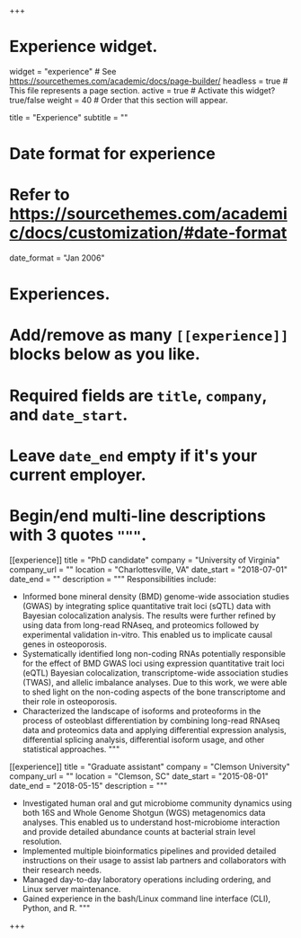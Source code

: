 +++
# Experience widget.
widget = "experience"  # See https://sourcethemes.com/academic/docs/page-builder/
headless = true  # This file represents a page section.
active = true  # Activate this widget? true/false
weight = 40  # Order that this section will appear.

title = "Experience"
subtitle = ""

# Date format for experience
#   Refer to https://sourcethemes.com/academic/docs/customization/#date-format
date_format = "Jan 2006"

# Experiences.
#   Add/remove as many `[[experience]]` blocks below as you like.
#   Required fields are `title`, `company`, and `date_start`.
#   Leave `date_end` empty if it's your current employer.
#   Begin/end multi-line descriptions with 3 quotes `"""`.
[[experience]]
  title = "PhD candidate"
  company = "University of Virginia"
  company_url = ""
  location = "Charlottesville, VA"
  date_start = "2018-07-01"
  date_end = ""
  description = """
  Responsibilities include:
  
  * Informed bone mineral density (BMD) genome-wide association studies (GWAS) by integrating splice quantitative trait loci (sQTL) data with Bayesian colocalization analysis. The results were further refined by using data from long-read RNAseq, and proteomics followed by experimental validation in-vitro. This enabled us to implicate causal genes in osteoporosis. 
  * Systematically identified long non-coding RNAs potentially responsible for the effect of BMD GWAS loci using expression quantitative trait loci (eQTL) Bayesian colocalization, transcriptome-wide association studies (TWAS), and allelic imbalance analyses. Due to this work, we were able to shed light on the non-coding aspects of the bone transcriptome and their role in osteoporosis.
  * Characterized the landscape of isoforms and proteoforms in the process of osteoblast differentiation by combining long-read RNAseq data and proteomics data and applying differential expression analysis, differential splicing analysis, differential isoform usage, and other statistical approaches. 
  """

[[experience]]
  title = "Graduate assistant"
  company = "Clemson University"
  company_url = ""
  location = "Clemson, SC"
  date_start = "2015-08-01"
  date_end = "2018-05-15"
  description = """
  * Investigated human oral and gut microbiome community dynamics using both 16S and Whole Genome Shotgun (WGS) metagenomics data analyses. This enabled us to understand host-microbiome interaction and provide detailed abundance counts at bacterial strain level resolution.
  * Implemented multiple bioinformatics pipelines and provided detailed instructions on their usage to assist lab partners and collaborators with their research needs.
  * Managed day-to-day laboratory operations including ordering, and Linux server maintenance.
  * Gained experience in the bash/Linux command line interface (CLI), Python, and R.
  """

+++
